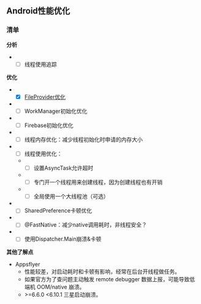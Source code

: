 ## Android性能优化

### 清单

**分析**
* - [ ] 线程使用追踪

**优化**
* - [x] [FileProvider优化](./buildSrc/README_FileProvider.md)
* - [ ] WorkManager初始化优化
* - [ ] Firebase初始化优化
* - [ ] 线程内存优化：减少线程初始化时申请的内存大小
* - [ ] 线程使用优化：
  * - [ ] 设置AsyncTask允许超时
  * - [ ] 专门开一个线程用来创建线程，因为创建线程也有开销
  * - [ ] 全局使用一个大线程池（可选）
* - [ ] SharedPreference卡顿优化
* - [ ] @FastNative：减少native调用耗时，非线程安全？
* - [ ] 使用Dispatcher.Main崩溃&卡顿

**其他了解点**

* Appsflyer
  * 性能较差，对启动耗时和卡顿有影响，经常在后台开线程做任务。
  * 如果官方为了查问题主动触发 remote debugger 数据上报，可能导致低端机 OOM/native 崩溃。
  * \>=6.6.0 <6.10.1 三星启动崩溃。
